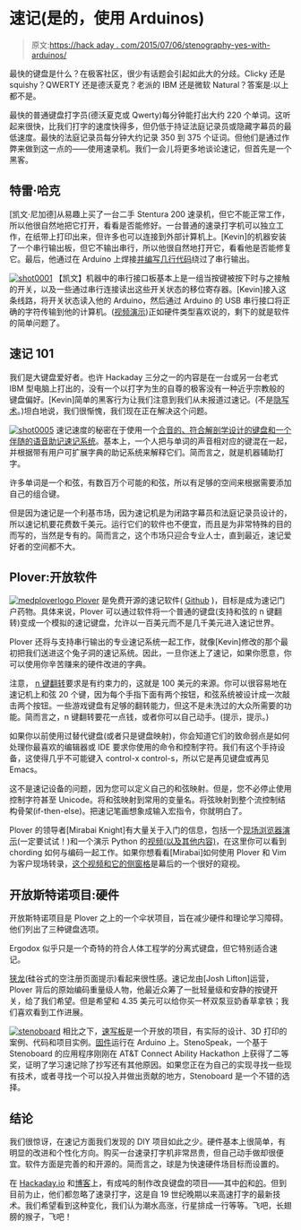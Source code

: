 # 速记(是的，使用 Arduinos)

> 原文:[https://hack aday . com/2015/07/06/stenography-yes-with-arduinos/](https://hackaday.com/2015/07/06/stenography-yes-with-arduinos/)

最快的键盘是什么？在极客社区，很少有话题会引起如此大的分歧。Clicky 还是 squishy？QWERTY 还是德沃夏克？老派的 IBM 还是微软 Natural？答案是:以上都不是。

最快的普通键盘打字员(德沃夏克或 Qwerty)每分钟能打出大约 220 个单词。这听起来很快，比我们打字的速度快得多，但仍低于持证法庭记录员或隐藏字幕员的最低速度。最快的法庭记录员每分钟大约记录 350 到 375 个证词。但他们是通过作弊来做到这一点的——使用速录机。我们一会儿将更多地谈论速记，但首先是一个黑客。

## 特雷·哈克

[凯文·尼加德]从易趣上买了一台二手 Stentura 200 速录机，但它不能正常工作，所以他很自然地把它打开，看看是否能修好。一台普通的速录打字机可以独立工作，在纸带上打印出来，但许多也可以连接到外部计算机上。[Kevin]的机器安装了一个串行输出板，但它不输出串行，所以他很自然地打开它，看看他是否能修复它。最后，他通过在 Arduino 上焊接[并编写几行代码](https://github.com/balthamos/steno-arduino)绕过了串行输出。

[![shot0001](../Images/3b26664a398cfb4a04598a3ed183f518.png)](https://hackaday.com/wp-content/uploads/2015/07/shot0001.jpg) 【凯文】机器中的串行接口板基本上是一组当按键被按下时与之接触的开关，以及一些通过串行连接读出这些开关状态的移位寄存器。[Kevin]接入这条线路，将开关状态读入他的 Arduino，然后通过 Arduino 的 USB 串行接口将正确的字符传输到他的计算机。([视频演示](https://www.youtube.com/watch?v=ccxri4A-SbM))正如硬件类型喜欢说的，剩下的就是软件的简单问题了。

## 速记 101

我们是大键盘爱好者。也许 Hackaday 三分之一的内容是在一台或另一台老式 IBM 型电脑上打出的，没有一个以打字为生的自尊的极客没有一种近乎宗教般的键盘偏好。[Kevin]简单的黑客行为让我们注意到我们从未报道过速记。(不是[隐写术](https://en.wikipedia.org/wiki/Steganography)。)坦白地说，我们很惭愧，我们现在正在解决这个问题。

[![shot0005](../Images/ada82a79a8b8edb44e2f201b3fdaaeda.png)](https://hackaday.com/wp-content/uploads/2015/07/shot0005.jpg) 速记速度的秘密在于使用一个[合音的、符合解剖学设计的键盘和一个伴随的语音助记速记系统](https://en.wikipedia.org/wiki/Stenotype)。基本上，一个人把与单词的声音相对应的键混在一起，并根据带有用户可扩展字典的助记系统来解释它们。简而言之，就是机器辅助打字。

许多单词是一个和弦，有数百万个可能的和弦，所以有足够的空间来根据需要添加自己的组合键。

但是因为速记是一个利基市场，因为速记机是为闭路字幕员和法庭记录员设计的，所以速记机要花费数千美元。运行它们的软件也不便宜，而且是为非常特殊的目的而写的，当然是专有的。简而言之，这个市场只迎合专业人士，直到最近，速记爱好者的空间都不大。

## Plover:开放软件

[![medploverlogo](../Images/8a28f90405a190930ea5fe3d88944e87.png) ](https://hackaday.com/wp-content/uploads/2015/07/medploverlogo.png) [Plover](http://stenoknight.com/wiki/Main_Page) 是免费开源的速记软件( [Github](https://github.com/openstenoproject/plover) )，目标是成为速记门户药物。具体来说，Plover 可以通过软件将一个普通的键盘(支持和弦的 n 键翻转)变成一个模拟的速记键盘，允许以一百美元而不是几千美元进入速记世界。

Plover 还将与支持串行输出的专业速记系统一起工作，就像[Kevin]修改的那个最初把我们送进这个兔子洞的速记系统。因此，一旦你迷上了速记，如果你愿意，你可以使用你辛苦赚来的硬件改进的字典。

注意， [n 键翻转](http://stenoknight.com/wiki/N-key_rollover)要求是有约束力的，这就是 100 美元的来源。你可以很容易地在速记机上和弦 20 个键，因为每个手指下面有两个按钮，和弦系统被设计成一次敲击两个按钮。一些游戏键盘有足够的翻转能力，但这不是未洗过的大众所需要的功能。简而言之，n 键翻转要花一点钱，或者你可以自己动手。(提示，提示。)

如果你以前使用过替代键盘(或者只是键盘映射)，你会知道它们的致命弱点是如何处理你最喜欢的编辑器或 IDE 要求你使用的命令和控制字符。我们有这个手持设备，这使得几乎不可能键入 control-x control-s，所以它是再见键盘或再见 Emacs。

这不是速记设备的问题，因为您可以定义自己的和弦映射。但是，您不必停止使用控制字符甚至 Unicode。将和弦映射到常用的变量名。将弦映射到整个流控制结构骨架(if-then-else)。把速记笔画想象成输入宏指令，你就明白了。

Plover 的领导者[Mirabai Knight]有大量关于入门的信息，包括一个[现场浏览器演示](http://stenoknight.com/kws.html)(一定要试试！)和一个演示 Python 的[视频(以及其他内容)](https://www.youtube.com/watch?v=Wpv-Qb-dB6g&t=6m20s)，在这里你可以看到 chording 如何与编码一起工作。如果你想看看[Mirabai]如何使用 Plover 和 Vim 为客户现场转录，[这个视频和它的侧窗格](https://www.youtube.com/watch?v=MuVUGKBOp9Q)是幕后的一个很好的窥视。

## 开放斯特诺项目:硬件

开放斯特诺项目是 Plover 之上的一个伞状项目，旨在减少硬件和理论学习障碍。他们列出了三种键盘选项。

Ergodox 似乎只是一个奇特的符合人体工程学的分离式键盘，但它特别适合速记。

[狭龙](http://stenosaurus.com/)(硅谷式的空注册页面提示)看起来很性感。速记龙由[Josh Lifton]运营，Plover 背后的原始编码重量级人物，他最近众筹了一批轻量级和安静的按键开关，给了我们希望。但是希望和 4.35 美元可以给你买一杯双泵豆奶香草拿铁；我们喜欢看到工作进展。

[![stenoboard](../Images/e32b7b928da93b43a3677fbe84800edb.png)](https://hackaday.com/wp-content/uploads/2015/07/stenoboard.jpg) 相比之下，[速写板](http://stenoboard.com/)是一个开放的项目，有实际的设计、3D 打印的案例、代码和项目实例。[固件](https://github.com/caru/StenoFW)运行在 Arduino 上。StenoSpeak，一个基于 Stenoboard 的应用程序刚刚在 AT&T Connect Ability Hackathon 上获得了二等奖，证明了学习速记除了抄写还有其他原因。如果您正在为自己的实现寻找一些现有技术，或者寻找一个可以投入并做出贡献的地方，Stenoboard 是一个不错的选择。

## 结论

我们很惊讶，在速记方面我们发现的 DIY 项目如此之少。硬件基本上很简单，有明显的改进和个性化方向。购买一台速录打字机非常昂贵，但自己动手做却很便宜。软件方面是完善的和开源的。简而言之，球是为快速硬件场目标而设置的。

在 [Hackaday.io](https://hackaday.io/search?term=keyboard) 和[博客](http://hackaday.com/?s=keyboard)上，有成吨的制作改良键盘的项目——其中[的](https://hackaday.io/project/1386-neotype-haptic-computing)和[的](https://hackaday.io/project/2115-chordy-key)。但到目前为止，他们都忽略了速录打字，这是自 19 世纪晚期以来高速打字的最新技术。我们希望看到这种变化，我们认为潮水高涨，行星排成一行等等。飞吧，长翅膀的猴子，飞吧！